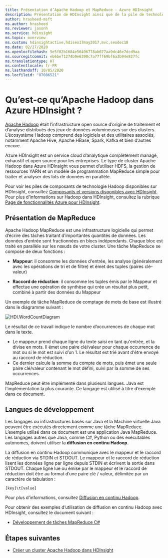 ```yaml
---
title: Présentation d’Apache Hadoop et MapReduce - Azure HDInsight
description: Présentation de HDInsight ainsi que de la pile de technologies et des composants Apache Hadoop.
author: hrasheed-msft
ms.author: hrasheed
ms.reviewer: jasonh
ms.service: hdinsight
ms.topic: overview
ms.custom: hdinsightactive,hdiseo17may2017,mvc,seodec18
ms.date: 02/27/2020
ms.openlocfilehash: 5e5f02b1684e56496778ab677aa9dc46e7dcd9aa
ms.sourcegitcommit: eb6bef1274b9e6390c7a77ff69bf6a3b94e827fc
ms.translationtype: HT
ms.contentlocale: fr-FR
ms.lasthandoff: 10/05/2020
ms.locfileid: "87086521"
---
```

# <a name="what-is-apache-hadoop-in-azure-hdinsight"></a>Qu’est-ce qu’Apache Hadoop dans Azure HDInsight ?

[Apache Hadoop](https://hadoop.apache.org/) était l’infrastructure open source d’origine de traitement et d’analyse distribués des jeux de données volumineuses sur des clusters. L’écosystème Hadoop comprend des logiciels et des utilitaires associés, notamment Apache Hive, Apache HBase, Spark, Kafka et bien d’autres encore.

Azure HDInsight est un service cloud d’analytique complètement managé, exhaustif et open source pour les entreprises. Le type de cluster Apache Hadoop dans Azure HDInsight vous permet d’utiliser HDFS, la gestion de ressources YARN et un modèle de programmation MapReduce simple pour traiter et analyser des lots de données en parallèle.

Pour voir les piles de composants de technologie Hadoop disponibles sur HDInsight, consultez [Composants et versions disponibles avec HDInsight](../hdinsight-component-versioning.md). Pour plus d’informations sur Hadoop dans HDInsight, consultez la rubrique [Page de fonctionnalités Azure pour HDInsight](https://azure.microsoft.com/services/hdinsight/).

## <a name="what-is-mapreduce"></a>Présentation de MapReduce

Apache Hadoop MapReduce est une infrastructure logicielle qui permet d’écrire des tâches traitant d’importantes quantités de données. Les données d’entrée sont fractionnées en blocs indépendants. Chaque bloc est traité en parallèle sur les nœuds de votre cluster. Une tâche MapReduce se compose de deux fonctions :

* **Mappeur**: il consomme les données d'entrée, les analyse (généralement avec les opérations de tri et de filtre) et émet des tuples (paires clé-valeur)

* **Raccord de réduction**: il consomme les tuples émis par le Mappeur et effectue une opération de synthèse qui crée un résultat plus petit, combiné à partir des données du Mappeur

Un exemple de tâche MapReduce de comptage de mots de base est illustré dans le diagramme suivant :

 ![HDI.WordCountDiagram](./media/apache-hadoop-introduction/hdi-word-count-diagram.gif)

Le résultat de ce travail indique le nombre d’occurrences de chaque mot dans le texte.

* Le mappeur prend chaque ligne du texte saisi en tant qu'entrée, et la divise en mots. Il émet une paire clé/valeur pour chaque occurrence de mot ou si le mot est suivi d’un 1. Le résultat est trié avant d'être envoyé au raccord de réduction.
* Ce dernier calcule la somme du compte de mots, puis émet une seule paire clé/valeur contenant le mot défini, suivi par la somme de ses occurrences.

MapReduce peut être implémenté dans plusieurs langues. Java est l'implémentation la plus courante. Ce langage est utilisé à titre d’exemple dans ce document.

## <a name="development-languages"></a>Langues de développement

Les langages ou infrastructures basés sur Java et la Machine virtuelle Java peuvent être exécutés directement comme une tâche MapReduce. L’exemple utilisé dans ce document est une application Java MapReduce. Les langages autres que Java, comme C#, Python ou des exécutables autonomes, doivent utiliser la **diffusion en continu Hadoop**.

La diffusion en continu Hadoop communique avec le mappeur et le raccord de réduction via STDIN et STDOUT. Le mappeur et le raccord de réduction lisent les données ligne par ligne depuis STDIN et écrivent la sortie dans STDOUT. Chaque ligne lue ou émise par le mappeur et le raccord de réduction doit être au format d’une paire clé / valeur, délimitée par un caractère de tabulation :

`[key]\t[value]`

Pour plus d’informations, consultez [Diffusion en continu Hadoop](https://hadoop.apache.org/docs/current/hadoop-streaming/HadoopStreaming.html).

Pour obtenir des exemples d’utilisation de diffusion en continu Hadoop avec HDInsight, consultez le document suivant :

* [Développement de tâches MapReduce C#](apache-hadoop-dotnet-csharp-mapreduce-streaming.md)

## <a name="next-steps"></a>Étapes suivantes

* [Créer un cluster Apache Hadoop dans HDInsight](apache-hadoop-linux-create-cluster-get-started-portal.md)
